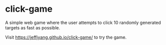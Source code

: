 # click-game

A simple web game where the user attempts to click 10 randomly generated targets as fast as possible.

Visit https://jeffjyang.github.io/click-game/ to try the game.

